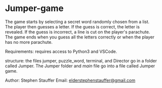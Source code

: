 # Jumper-game

The game starts by selecting a secret word randomly chosen from a list.
The player then guesses a letter. If the guess is correct, the letter is revealed.
If the guess is incorrect, a line is cut on the player's parachute.
The game ends when you guess all the letters correctly or when the player
has no more parachute.

Requirements: requires access to Python3 and VSCode.

structure: the files jumper, puzzle_word, terminal, and Director go in a folder called Jumper.
The Jumper folder and _main_ file go into a file called Jumper game.

Author: Stephen Stauffer
Email: elderstephenstauffer@gmail.com
